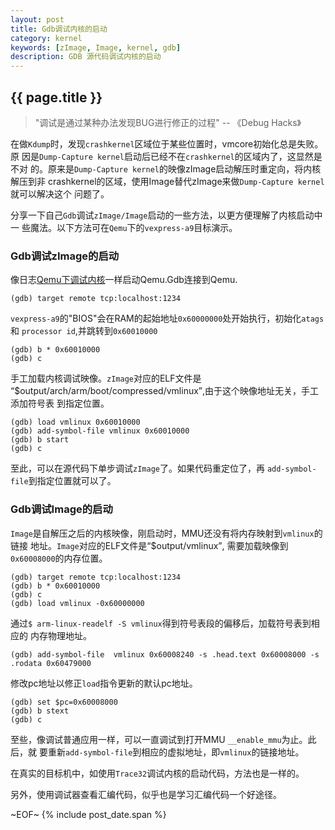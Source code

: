 ```yaml
---
layout: post
title: Gdb调试内核的启动
category: kernel
keywords: [zImage, Image, kernel, gdb]
description: GDB 源代码调试内核的启动
---
```


## {{ page.title }}

> "调试是通过某种办法发现BUG进行修正的过程"
>  -- 《Debug Hacks》

在做`Kdump`时，发现`crashkernel`区域位于某些位置时，vmcore初始化总是失败。原
因是`Dump-Capture kernel`启动后已经不在`crashkernel`的区域内了，这显然是不对
的。原来是`Dump-Capture kernel`的映像zImage启动解压时重定向，将内核解压到非
crashkernel的区域，使用Image替代zImage来做`Dump-Capture kernel`就可以解决这个
问题了。

分享一下自己`Gdb`调试`zImage/Image`启动的一些方法，以更方便理解了内核启动中一
些魔法。以下方法可在`Qemu`下的`vexpress-a9`目标演示。


### Gdb调试zImage的启动

像日志[Qemu下调试内核](/kernel/qemu-kernel/)一样启动Qemu.Gdb连接到Qemu.

    (gdb) target remote tcp:localhost:1234

`vexpress-a9`的"BIOS"会在RAM的起始地址`0x60000000`处开始执行，初始化`atags`和
`processor id`,并跳转到`0x60010000`

    (gdb) b * 0x60010000
	(gdb) c

手工加载内核调试映像。`zImage`对应的ELF文件是
<q>$output/arch/arm/boot/compressed/vmlinux</q>,由于这个映像地址无关，手工添加符号表
到指定位置。

    (gdb) load vmlinux 0x60010000
	(gdb) add-symbol-file vmlinux 0x60010000
	(gdb) b start
	(gdb) c

至此，可以在源代码下单步调试`zImage`了。如果代码重定位了，再
`add-symbol-file`到指定位置就可以了。


### Gdb调试Image的启动

`Image`是自解压之后的内核映像，刚启动时，MMU还没有将内存映射到`vmlinux`的链接
地址。`Image`对应的ELF文件是<q>$output/vmlinux</q>, 需要加载映像到
`0x60008000`的内存位置。

    (gdb) target remote tcp:localhost:1234
	(gdb) b * 0x60010000
	(gdb) c
	(gdb) load vmlinux -0x60000000

通过`$ arm-linux-readelf -S vmlinux`得到符号表段的偏移后，加载符号表到相应的
内存物理地址。

	(gdb) add-symbol-file  vmlinux 0x60008240 -s .head.text 0x60008000 -s .rodata 0x60479000

修改pc地址以修正`load`指令更新的默认pc地址。

    (gdb) set $pc=0x60008000
	(gdb) b stext
    (gdb) c

至些，像调试普通应用一样，可以一直调试到打开MMU `__enable_mmu`为止。此后，就
要重新`add-symbol-file`到相应的虚拟地址，即`vmlinux`的链接地址。


在真实的目标机中，如使用`Trace32`调试内核的启动代码，方法也是一样的。

另外，使用调试器查看汇编代码，似乎也是学习汇编代码一个好途径。

~EOF~ {% include post_date.span %}
